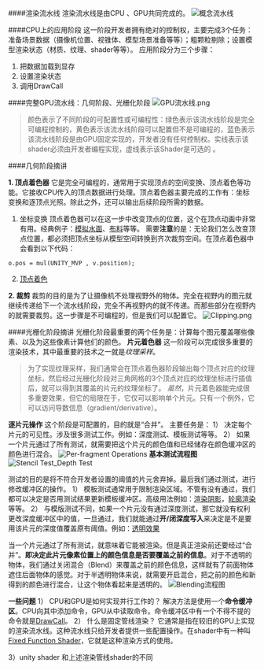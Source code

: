####渲染流水线
渲染流水线是由CPU 、GPU共同完成的。
![概念流水线](https://upload-images.jianshu.io/upload_images/3806085-fec34648b8156e80.png?imageMogr2/auto-orient/strip%7CimageView2/2/w/1240)

####CPU上的应用阶段
这一阶段开发者拥有绝对的控制权，主要完成3个任务：准备场景数据（摄像机位置、视锥体、模型场景准备等等）；粗颗粒剔除；设置模型渲染状态（材质、纹理、shader等等）。
应用阶段分为三个步骤：
1. 把数据加载到显存
2. 设置渲染状态
3. 调用DrawCall

####完整GPU流水线：几何阶段、光栅化阶段
![GPU流水线.png](https://upload-images.jianshu.io/upload_images/3806085-52dc3bc6485cec14.png?imageMogr2/auto-orient/strip%7CimageView2/2/w/1240)
> 颜色表示了不同阶段的可配置性或可编程性：绿色表示该流水线阶段是完全可编程控制的，黄色表示该流水线阶段可以配置但不是可编程的，蓝色表示该流水线阶段是由GPU固定实现的，开发者没有任何控制权。实线表示该shader必须由开发者编程实现，虚线表示该Shader是可选的 。

####几何阶段摘讲

**1. 顶点着色器**
它是完全可编程的，通常用于实现顶点的空间变换、顶点着色等功能。它接收CPU传入的顶点数据进行处理。顶点着色器主要完成的工作有：坐标变换和逐顶点光照。除此之外，还可以输出后续阶段所需的数据。
 1)  坐标变换
顶点着色器可以在这一步中改变顶点的位置，这个在顶点动画中非常有用。经典例子：[模拟水面](https://www.jianshu.com/p/823c7a8451a6)、[布料](https://www.jianshu.com/writer#/notebooks/15072872/notes/27958028)等等。
需要**注意**的是：无论我们怎么改变顶点位置，都必须把顶点坐标从模型空间转换到齐次裁剪空间。在顶点着色器中会看到以下代码：
```
o.pos = mul(UNITY_MVP , v.position);
```
2) [顶点着色](https://www.jianshu.com/writer#/notebooks/15072872/notes/27977220)

**2. 裁剪**
裁剪的目的是为了让摄像机不处理视野外的物体。完全在视野内的图元就继续传递给下一个流水线阶段，完全不再视野内的就不传递。而那些部分在视野内的就需要裁剪。这一步骤是不可编程的，但是我们可以配置它。
![Clipping.png](https://upload-images.jianshu.io/upload_images/3806085-deacf96f371a9bac.png?imageMogr2/auto-orient/strip%7CimageView2/2/w/1240)

####光栅化阶段摘讲
光栅化阶段最重要的两个任务是：计算每个图元覆盖哪些像素、以及为这些像素计算他们的颜色。
**片元着色器**
这一阶段可以完成很多重要的渲染技术，其中最重要的技术之一就是*纹理采样*。
> 为了实现纹理采样，我们通常会在顶点着色器阶段输出每个顶点对应的纹理坐标，然后经过光栅化阶段对三角网格的3个顶点对应的纹理坐标进行插值后，就可以得到其覆盖的片元的纹理坐标了。
> *虽然*，片元着色器能完成很多重要效果，但它的局限在于，它仅可以影响单个片元。只有一个例外，它可以访问导数信息（gradient/derivative）。

**逐片元操作**
这个阶段是可配置的，目的就是“合并”。 主要任务是：
1） 决定每个片元的可见性。涉及很多测试工作。例如：深度测试、模板测试等等。
2） 如果一个片元通过了所有测试，就需要把这个片元的颜色值和已经储存在颜色缓冲区的颜色进行混合。
![Per-fragment Operations](https://upload-images.jianshu.io/upload_images/3806085-a39a58fbc009de5f.png?imageMogr2/auto-orient/strip%7CimageView2/2/w/1240)
**基本测试流程图**
![Stencil Test_Depth Test](https://upload-images.jianshu.io/upload_images/3806085-1a4a54792b47ddd1.png?imageMogr2/auto-orient/strip%7CimageView2/2/w/1240)

测试的目的是将不符合开发者设置的阈值的片元舍弃掉。最后我们通过测试，进行修改缓冲区的操作。
1） 模板测试通常用于限制渲染区域。不管有没有通过，我们都可以决定是否用测试结果更新模板缓冲区。高级用法例如：[渲染阴影](https://www.jianshu.com/writer#/notebooks/15072872/notes/27976935)，[轮廓渲染](https://www.jianshu.com/writer#/notebooks/15072872/notes/27976950)等等。
2） 与模版测试不同，如果一个片元没有通过深度测试，那它就没有权利更改深度缓冲区中的值，一旦通过，我们就能通过**开/闭深度写入**来决定是不是要用该片元的深度值覆盖原有阈值。例如：[透明效果](https://www.jianshu.com/writer#/notebooks/15072872/notes/18321822)

当一个片元通过了所有测试，就意味着它能被渲染。但是真正渲染前还要经过“合并”。**即决定此片元像素位置上的颜色信息是否要覆盖之前的信息**。对于不透明的物体，我们通过关闭混合（Blend）来覆盖之前的颜色信息，这样就有了前面物体遮住后面物体的感觉。对于半透明物体来说，就需要开启混合，把之前的颜色和新得到的颜色进行混合，让这个物体看起来是透明的。
![Blending流程图](https://upload-images.jianshu.io/upload_images/3806085-9c45f0f3fad1a3f3.png?imageMogr2/auto-orient/strip%7CimageView2/2/w/1240)

**一些问题**
1） CPU和GPU是如何实现并行工作的？
解决方法是使用一个**命令缓冲区**。CPU向其中添加命令，GPU从中读取命令。命令缓冲区中有一个不得不提的命令就是[DrawCall](https://blog.csdn.net/swj524152416/article/details/52911791)。
2） 什么是固定管线渲染？
它通常是指在较旧的GPU上实现的渲染流水线。这种流水线只给开发者提供一些配置操作。在shader中有一种叫[Fixed Function Shader](https://www.jianshu.com/p/475ff38932f0)，它就是这种渲染方式的使用。

3）unity shader 和上述渲染管线shader的不同